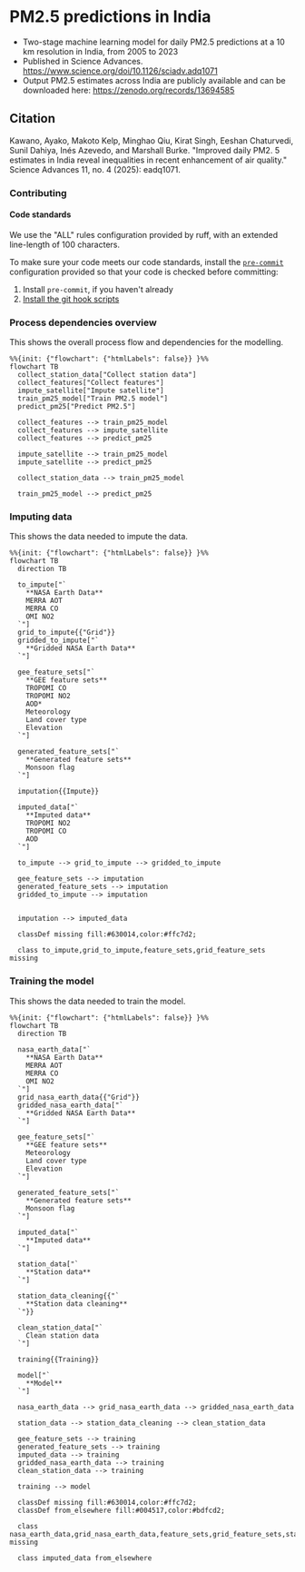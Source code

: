 # PM2.5 predictions in India
- Two-stage machine learning model for daily PM2.5 predictions at a 10 km resolution in India, from 2005 to 2023
- Published in Science Advances. https://www.science.org/doi/10.1126/sciadv.adq1071
- Output PM2.5 estimates across India are publicly available and can be downloaded here: https://zenodo.org/records/13694585

## Citation
Kawano, Ayako, Makoto Kelp, Minghao Qiu, Kirat Singh, Eeshan Chaturvedi, Sunil Dahiya, Inés Azevedo, and Marshall Burke. "Improved daily PM2. 5 estimates in India reveal inequalities in recent enhancement of air quality." Science Advances 11, no. 4 (2025): eadq1071.

### Contributing

#### Code standards

We use the "ALL" rules configuration provided by ruff, with an extended line-length of 100
characters.

To make sure your code meets our code standards, install the [`pre-commit`](https://pre-commit.com/)
configuration provided so that your code is checked before committing:
1. Install `pre-commit`, if you haven't already
2. [Install the git hook scripts](https://pre-commit.com/#3-install-the-git-hook-scripts)


### Process dependencies overview

This shows the overall process flow and dependencies for the modelling.

```mermaid
%%{init: {"flowchart": {"htmlLabels": false}} }%%
flowchart TB
  collect_station_data["Collect station data"]
  collect_features["Collect features"]
  impute_satellite["Impute satellite"]
  train_pm25_model["Train PM2.5 model"]
  predict_pm25["Predict PM2.5"]

  collect_features --> train_pm25_model
  collect_features --> impute_satellite
  collect_features --> predict_pm25

  impute_satellite --> train_pm25_model
  impute_satellite --> predict_pm25

  collect_station_data --> train_pm25_model

  train_pm25_model --> predict_pm25

```


### Imputing data

This shows the data needed to impute the data.

```mermaid
%%{init: {"flowchart": {"htmlLabels": false}} }%%
flowchart TB
  direction TB

  to_impute["`
    **NASA Earth Data**
    MERRA AOT
    MERRA CO
    OMI NO2
  `"]
  grid_to_impute{{"Grid"}}
  gridded_to_impute["`
    **Gridded NASA Earth Data**
  `"]

  gee_feature_sets["`
    **GEE feature sets**
    TROPOMI CO
    TROPOMI NO2
    AOD*
    Meteorology
    Land cover type
    Elevation
  `"]

  generated_feature_sets["`
    **Generated feature sets**
    Monsoon flag
  `"]

  imputation{{Impute}}

  imputed_data["`
    **Imputed data**
    TROPOMI NO2
    TROPOMI CO
    AOD
  `"]

  to_impute --> grid_to_impute --> gridded_to_impute

  gee_feature_sets --> imputation
  generated_feature_sets --> imputation
  gridded_to_impute --> imputation


  imputation --> imputed_data

  classDef missing fill:#630014,color:#ffc7d2;

  class to_impute,grid_to_impute,feature_sets,grid_feature_sets missing

```

### Training the model

This shows the data needed to train the model.

```mermaid
%%{init: {"flowchart": {"htmlLabels": false}} }%%
flowchart TB
  direction TB

  nasa_earth_data["`
    **NASA Earth Data**
    MERRA AOT
    MERRA CO
    OMI NO2
  `"]
  grid_nasa_earth_data{{"Grid"}}
  gridded_nasa_earth_data["`
    **Gridded NASA Earth Data**
  `"]

  gee_feature_sets["`
    **GEE feature sets**
    Meteorology
    Land cover type
    Elevation
  `"]

  generated_feature_sets["`
    **Generated feature sets**
    Monsoon flag
  `"]

  imputed_data["`
    **Imputed data**
  `"]

  station_data["`
    **Station data**
  `"]

  station_data_cleaning{{"`
    **Station data cleaning**
  `"}}

  clean_station_data["`
    Clean station data
  `"]

  training{{Training}}

  model["`
    **Model**
  `"]

  nasa_earth_data --> grid_nasa_earth_data --> gridded_nasa_earth_data

  station_data --> station_data_cleaning --> clean_station_data

  gee_feature_sets --> training
  generated_feature_sets --> training
  imputed_data --> training
  gridded_nasa_earth_data --> training
  clean_station_data --> training

  training --> model

  classDef missing fill:#630014,color:#ffc7d2;
  classDef from_elsewhere fill:#004517,color:#bdfcd2;

  class nasa_earth_data,grid_nasa_earth_data,feature_sets,grid_feature_sets,station_data_cleaning missing

  class imputed_data from_elsewhere


```
